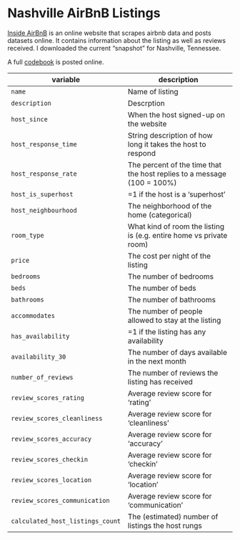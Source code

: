 # Nashville AirBnB Listings


[Inside AirBnB](https://insideairbnb.com/get-the-data/) is an online
website that scrapes airbnb data and posts datasets online. It contains
information about the listing as well as reviews received. I downloaded
the current “snapshot” for Nashville, Tennessee.

A full
[codebook](https://docs.google.com/spreadsheets/d/1iWCNJcSutYqpULSQHlNyGInUvHg2BoUGoNRIGa6Szc4/edit?gid=1322284596#gid=1322284596)
is posted online.

| variable | description |
|----|----|
| `name` | Name of listing |
| `description` | Descrption |
| `host_since` | When the host signed-up on the website |
| `host_response_time` | String description of how long it takes the host to respond |
| `host_response_rate` | The percent of the time that the host replies to a message (100 = 100%) |
| `host_is_superhost` | =1 if the host is a ‘superhost’ |
| `host_neighbourhood` | The neighborhood of the home (categorical) |
| `room_type` | What kind of room the listing is (e.g. entire home vs private room) |
| `price` | The cost per night of the listing |
| `bedrooms` | The number of bedrooms |
| `beds` | The number of beds |
| `bathrooms` | The number of bathrooms |
| `accommodates` | The number of people allowed to stay at the listing |
| `has_availability` | =1 if the listing has any availability |
| `availability_30` | The number of days available in the next month |
| `number_of_reviews` | The number of reviews the listing has received |
| `review_scores_rating` | Average review score for ‘rating’ |
| `review_scores_cleanliness` | Average review score for ‘cleanliness’ |
| `review_scores_accuracy` | Average review score for ‘accuracy’ |
| `review_scores_checkin` | Average review score for ‘checkin’ |
| `review_scores_location` | Average review score for ‘location’ |
| `review_scores_communication` | Average review score for ‘communication’ |
| `calculated_host_listings_count` | The (estimated) number of listings the host rungs |
